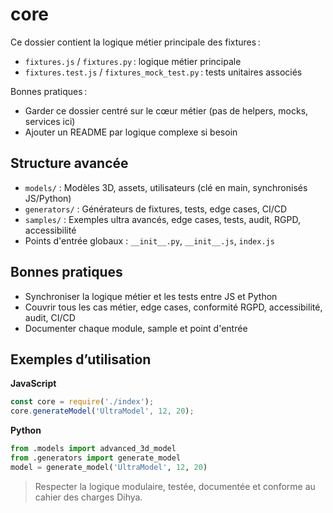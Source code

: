 # core

Ce dossier contient la logique métier principale des fixtures :
- `fixtures.js` / `fixtures.py` : logique métier principale
- `fixtures.test.js` / `fixtures_mock_test.py` : tests unitaires associés

Bonnes pratiques :
- Garder ce dossier centré sur le cœur métier (pas de helpers, mocks, services ici)
- Ajouter un README par logique complexe si besoin

## Structure avancée
- `models/` : Modèles 3D, assets, utilisateurs (clé en main, synchronisés JS/Python)
- `generators/` : Générateurs de fixtures, tests, edge cases, CI/CD
- `samples/` : Exemples ultra avancés, edge cases, tests, audit, RGPD, accessibilité
- Points d'entrée globaux : `__init__.py`, `__init__.js`, `index.js`

## Bonnes pratiques
- Synchroniser la logique métier et les tests entre JS et Python
- Couvrir tous les cas métier, edge cases, conformité RGPD, accessibilité, audit, CI/CD
- Documenter chaque module, sample et point d'entrée

## Exemples d’utilisation

**JavaScript**
```js
const core = require('./index');
core.generateModel('UltraModel', 12, 20);
```

**Python**
```python
from .models import advanced_3d_model
from .generators import generate_model
model = generate_model('UltraModel', 12, 20)
```

> Respecter la logique modulaire, testée, documentée et conforme au cahier des charges Dihya.
